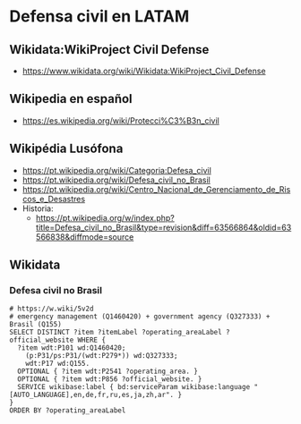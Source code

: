 # Defensa civil en LATAM

## Wikidata:WikiProject Civil Defense
* https://www.wikidata.org/wiki/Wikidata:WikiProject_Civil_Defense

## Wikipedia en español
- https://es.wikipedia.org/wiki/Protecci%C3%B3n_civil

## Wikipédia Lusófona
- https://pt.wikipedia.org/wiki/Categoria:Defesa_civil
- https://pt.wikipedia.org/wiki/Defesa_civil_no_Brasil
- https://pt.wikipedia.org/wiki/Centro_Nacional_de_Gerenciamento_de_Riscos_e_Desastres
- Historia:
  -  https://pt.wikipedia.org/w/index.php?title=Defesa_civil_no_Brasil&type=revision&diff=63566864&oldid=63566838&diffmode=source


## Wikidata

### Defesa civil no Brasil
```sparql
# https://w.wiki/5v2d
# emergency management (Q1460420) + government agency (Q327333) + Brasil (Q155)
SELECT DISTINCT ?item ?itemLabel ?operating_areaLabel ?official_website WHERE {
  ?item wdt:P101 wd:Q1460420;
    (p:P31/ps:P31/(wdt:P279*)) wd:Q327333;
    wdt:P17 wd:Q155.
  OPTIONAL { ?item wdt:P2541 ?operating_area. }
  OPTIONAL { ?item wdt:P856 ?official_website. }
  SERVICE wikibase:label { bd:serviceParam wikibase:language "[AUTO_LANGUAGE],en,de,fr,ru,es,ja,zh,ar". }
}
ORDER BY ?operating_areaLabel
```
